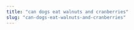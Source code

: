 ```yaml
---
title: "can dogs eat walnuts and cranberries"
slug: "can-dogs-eat-walnuts-and-cranberries"
---
```


